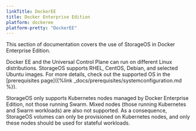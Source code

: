 ```yaml
---
linkTitle: DockerEE
title: Docker Enterprise Edition
platform: dockeree
platform-pretty: "DockerEE"
---
```


This section of documentation covers the use of StorageOS in Docker Enterprise Edition.

Docker EE and the Universal Control Plane can run on different Linux
distributions. StorageOS supports RHEL, CentOS, Debian, and selected Ubuntu
images. For more details, check out the supported OS in the
[prerequisites page]({%link _docs/prerequisites/systemconfiguration.md %}).

StorageOS only supports Kubernetes nodes managed by Docker Enterprise Edition,
not those running Swarm. Mixed nodes (those running Kubernetes and Swarm
workloads)  are also not supported.  As a consequence, StorageOS volumes can
only be provisioned on Kubernetes nodes, and only these nodes should be used
for stateful workloads.

